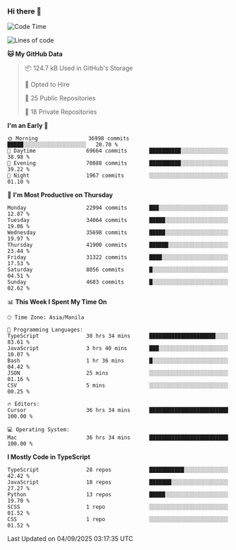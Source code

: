 ### Hi there 👋

<!--START_SECTION:waka-->
![Code Time](http://img.shields.io/badge/Code%20Time-2%2C090%20hrs%2010%20mins-blue)

![Lines of code](https://img.shields.io/badge/From%20Hello%20World%20I%27ve%20Written-68.3%20million%20lines%20of%20code-blue)

**🐱 My GitHub Data** 

> 📦 124.7 kB Used in GitHub's Storage 
 > 
> 💼 Opted to Hire
 > 
> 📜 25 Public Repositories 
 > 
> 🔑 18 Private Repositories 
 > 
**I'm an Early 🐤** 

```text
🌞 Morning                36998 commits       █████░░░░░░░░░░░░░░░░░░░░   20.70 % 
🌆 Daytime                69664 commits       ██████████░░░░░░░░░░░░░░░   38.98 % 
🌃 Evening                70088 commits       ██████████░░░░░░░░░░░░░░░   39.22 % 
🌙 Night                  1967 commits        ░░░░░░░░░░░░░░░░░░░░░░░░░   01.10 % 
```
📅 **I'm Most Productive on Thursday** 

```text
Monday                   22994 commits       ███░░░░░░░░░░░░░░░░░░░░░░   12.87 % 
Tuesday                  34064 commits       █████░░░░░░░░░░░░░░░░░░░░   19.06 % 
Wednesday                35698 commits       █████░░░░░░░░░░░░░░░░░░░░   19.97 % 
Thursday                 41900 commits       ██████░░░░░░░░░░░░░░░░░░░   23.44 % 
Friday                   31322 commits       ████░░░░░░░░░░░░░░░░░░░░░   17.53 % 
Saturday                 8056 commits        █░░░░░░░░░░░░░░░░░░░░░░░░   04.51 % 
Sunday                   4683 commits        █░░░░░░░░░░░░░░░░░░░░░░░░   02.62 % 
```


📊 **This Week I Spent My Time On** 

```text
🕑︎ Time Zone: Asia/Manila

💬 Programming Languages: 
TypeScript               30 hrs 34 mins      █████████████████████░░░░   83.61 % 
JavaScript               3 hrs 40 mins       ███░░░░░░░░░░░░░░░░░░░░░░   10.07 % 
Bash                     1 hr 36 mins        █░░░░░░░░░░░░░░░░░░░░░░░░   04.42 % 
JSON                     25 mins             ░░░░░░░░░░░░░░░░░░░░░░░░░   01.16 % 
CSV                      5 mins              ░░░░░░░░░░░░░░░░░░░░░░░░░   00.25 % 

🔥 Editors: 
Cursor                   36 hrs 34 mins      █████████████████████████   100.00 % 

💻 Operating System: 
Mac                      36 hrs 34 mins      █████████████████████████   100.00 % 
```

**I Mostly Code in TypeScript** 

```text
TypeScript               28 repos            ███████████░░░░░░░░░░░░░░   42.42 % 
JavaScript               18 repos            ███████░░░░░░░░░░░░░░░░░░   27.27 % 
Python                   13 repos            █████░░░░░░░░░░░░░░░░░░░░   19.70 % 
SCSS                     1 repo              ░░░░░░░░░░░░░░░░░░░░░░░░░   01.52 % 
CSS                      1 repo              ░░░░░░░░░░░░░░░░░░░░░░░░░   01.52 % 
```




 Last Updated on 04/09/2025 03:17:35 UTC
<!--END_SECTION:waka-->
